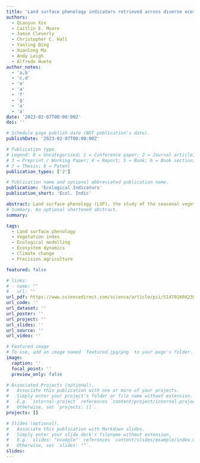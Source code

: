 ```yaml
---
title: 'Land surface phenology indicators retrieved across diverse ecosystems using a modified threshold algorithm'
authors:
  - Qiaoyun Xie
  - Caitlin E. Moore
  - Jamie Cleverly
  - Christopher C. Hall
  - Yanling Ding
  - Xuanlong Ma
  - Andy Leigh
  - Alfredo Huete 
author_notes:
  - 'a,b'
  - 'c,d'
  - 'e'
  - 'a'
  - 'f'
  - 'g'
  - 'a'
  - 'a'
date: '2023-02-07T00:00:00Z'
doi: ''

# Schedule page publish date (NOT publication's date).
publishDate: '2023-02-07T00:00:00Z'

# Publication type.
# Legend: 0 = Uncategorized; 1 = Conference paper; 2 = Journal article;
# 3 = Preprint / Working Paper; 4 = Report; 5 = Book; 6 = Book section;
# 7 = Thesis; 8 = Patent
publication_types: ['2']

# Publication name and optional abbreviated publication name.
publication: 'Ecological Indicators'
publication_short: 'Ecol. Indic'

abstract: Land surface phenology (LSP), the study of the seasonal vegetation dynamics from remote sensing imagery, provides crucial information for plant monitoring and reflects the responses of ecosystems to climate change. The Moderate Resolution Imaging Spectroradiometer (MODIS) phenology product (MCD12Q2) provides global LSP information, but it has large spatial gaps in many regions, especially in ecosystems where rainfall influences phenology more than temperature. This study aimed to improve spatial coverage of LSP retrieval in these ecosystems. To do so, we used a regionally modified threshold algorithm for LSP retrievals, which were tested over continental Australia as it includes diverse landscapes of arid, mesic, and forest environments. We generated LSP metrics annually from 2003 to 2018 using satellite Enhanced Vegetation Index (EVI) time series at 500 m resolution, including the start, peak, end, and length of growing seasons, the minimum EVI value prior to and after the peak date, the seasonal maximum EVI value, the integral EVI value during the growing season (an approximation of productivity), and seasonal amplitude (maximum EVI value minus minimum EVI). Our regionally optimised algorithm improved the spatial coverage of LSP information in Australia from only 26 % of the continent to 70 % averaged across 16 years. Our results showed that the growing season amplitude was low (EVI < 0.1) over arid/semi-arid shrublands and savannas, tropical and subtropical savannas, and temperate evergreen forests, whose LSP metrics were captured by our regional algorithm and not by the global product. Some ecosystems, such as arid/semi-arid shrublands and savannas, showed more irregular phenology with low seasonal dynamics, and the growing seasons could skip a year or occur more than once in a year depending on climate conditions. Our algorithm was more sensitive to ecosystems with low seasonal amplitudes. We found that the detectability of LSP increases as the growing season amplitude increases, regardless of vegetation cover. Evaluation of the LSP metrics using eddy covariance flux tower measurements of gross primary productivity (GPP) demonstrated the reliability and accuracy of the algorithm. These improved LSP retrievals provide a greater understanding of the vegetation phenology across diverse ecosystems, especially savanna, shrubland, and evergreen forest ecosystems that cover more than 30 % of the land globally. The LSP provides essential information for ecological and agricultural studies such as quantifying bushfire fuel accumulation and forest carbon cycling, whilst enhancing our capacity for quantifying ecological responses to climate change.
# Summary. An optional shortened abstract.
summary: 

tags:
  - Land surface phenology
  - Vegetation index
  - Ecological modelling
  - Ecosystem dynamics
  - Climate change
  - Precision agriculture

featured: false

# links:
# - name: ""
#   url: ""
url_pdf: https://www.sciencedirect.com/science/article/pii/S1470160X23001425
url_code: ''
url_dataset: ''
url_poster: ''
url_project: ''
url_slides: ''
url_source: ''
url_video: ''

# Featured image
# To use, add an image named `featured.jpg/png` to your page's folder.
image:
  caption: ''
  focal_point: ''
  preview_only: false

# Associated Projects (optional).
#   Associate this publication with one or more of your projects.
#   Simply enter your project's folder or file name without extension.
#   E.g. `internal-project` references `content/project/internal-project/index.md`.
#   Otherwise, set `projects: []`.
projects: []

# Slides (optional).
#   Associate this publication with Markdown slides.
#   Simply enter your slide deck's filename without extension.
#   E.g. `slides: "example"` references `content/slides/example/index.md`.
#   Otherwise, set `slides: ""`.
slides:
---
```


